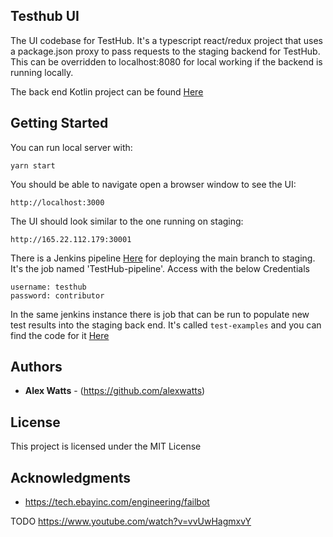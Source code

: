 ## Testhub UI

The UI codebase for TestHub. It's a typescript react/redux project that uses a package.json proxy to pass requests to the staging backend for TestHub.
This can be overridden to localhost:8080 for local working if the backend is running locally.

The back end Kotlin project can be found [Here](https://github.com/alexwatts/TestHub)

## Getting Started

You can run local server with:

```
yarn start
```

You should be able to navigate open a browser window to see the UI:
```
http://localhost:3000
```

The UI should look similar to the one running on staging:

```
http://165.22.112.179:30001
```

There is a Jenkins pipeline [Here](http://165.22.112.179:30000/) for deploying the main branch to staging. It's the job named 'TestHub-pipeline'. Access with the below Credentials

```
username: testhub
password: contributor

```

In the same jenkins instance there is job that can be run to populate new test results into the staging back end.
It's called `test-examples` and you can find the code for it [Here](https://github.com/alexwatts/test-examples)

## Authors

* **Alex Watts** - (https://github.com/alexwatts)

## License

This project is licensed under the MIT License

## Acknowledgments

* https://tech.ebayinc.com/engineering/failbot


TODO
https://www.youtube.com/watch?v=vvUwHagmxvY